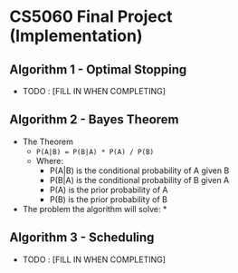# CS5060 Final Project (Implementation)

## Algorithm 1 - Optimal Stopping
*   TODO : [FILL IN WHEN COMPLETING]

## Algorithm 2 - Bayes Theorem
*   The Theorem
    *   `P(A|B) = P(B|A) * P(A) / P(B)`
    *   Where:
        *   P(A|B) is the conditional probability of A given B
        *   P(B|A) is the conditional probability of B given A
        *   P(A) is the prior probability of A
        *   P(B) is the prior probability of B
* The problem the algorithm will solve:
    * 

## Algorithm 3 - Scheduling
*   TODO : [FILL IN WHEN COMPLETING] 